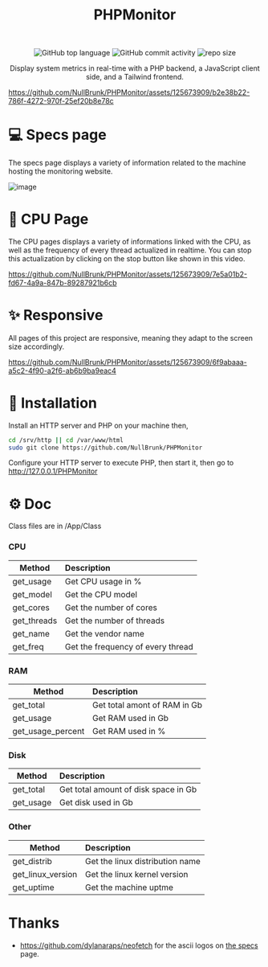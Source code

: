 <div align="center">
   
# PHPMonitor  
<br/>    
 
![GitHub top language](https://img.shields.io/github/languages/top/NullBrunk/PHPMonitor?style=for-the-badge)
![GitHub commit activity](https://img.shields.io/github/commit-activity/m/NullBrunk/PHPMonitor?style=for-the-badge)
![repo size](https://img.shields.io/github/repo-size/NullBrunk/PHPMonitor?style=for-the-badge)

Display system metrics in real-time with a PHP backend, a JavaScript client side, and a Tailwind frontend.
</div>


https://github.com/NullBrunk/PHPMonitor/assets/125673909/b2e38b22-786f-4272-970f-25ef20b8e78c

# 💻 Specs page
The specs page displays a variety of information related to the machine hosting the monitoring website.

![image](https://github.com/NullBrunk/PHPMonitor/assets/125673909/bc6eb743-6a87-4956-970e-a7ed0034f5e0)


# 🔳 CPU Page

The CPU pages displays a variety of informations linked with the CPU, as well as the frequency of every thread actualized in realtime. You can stop this actualization by clicking on the stop button like shown in this video.

https://github.com/NullBrunk/PHPMonitor/assets/125673909/7e5a01b2-fd67-4a9a-847b-89287921b6cb


# ✨ Responsive
All pages of this project are responsive, meaning they adapt to the screen size accordingly.


https://github.com/NullBrunk/PHPMonitor/assets/125673909/6f9abaaa-a5c2-4f90-a2f6-ab6b9ba9eac4

# 📖 Installation

Install an HTTP server and PHP on your machine then, 

```bash
cd /srv/http || cd /var/www/html
sudo git clone https://github.com/NullBrunk/PHPMonitor
```

Configure your HTTP server to execute PHP, then start it, then go to
<a href="http://127.0.0.1/PHPMonitor/">http://127.0.0.1/PHPMonitor</a>


# ⚙️ Doc
Class files are in /App/Class

### CPU
| Method         | Description                          | 
|---             |:--                                   | 
| get_usage      | Get CPU usage in %                   |
| get_model      | Get the CPU model                    |
| get_cores      | Get the number of cores              |
| get_threads    | Get the number of threads            |
| get_name       | Get the vendor name                  |
| get_freq       | Get the frequency of every thread    |


### RAM
| Method            | Description                     | 
|---                |:--                              | 
| get_total         | Get total amont of RAM in Gb    |
| get_usage         | Get RAM used in Gb              |
| get_usage_percent | Get RAM used in %               |


### Disk
| Method         | Description                           | 
|---             |:--                                    | 
| get_total      | Get total amount of disk space in Gb  |
| get_usage      | Get disk used in Gb                   |


### Other
| Method               | Description                          | 
|---                   |:--                                   | 
| get_distrib          | Get the linux distribution name      |
| get_linux_version    | Get the linux kernel version         |
| get_uptime           | Get the machine uptme                |



# Thanks

- https://github.com/dylanaraps/neofetch for the ascii logos on <a href="https://github.com/NullBrunk/PHPMonitor/blob/main/specs.php">the specs</a> page.
